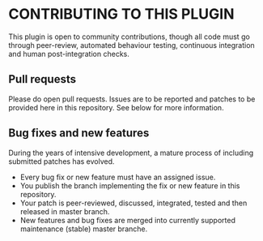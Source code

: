 CONTRIBUTING TO THIS PLUGIN
===========================

This plugin is open to community contributions, though all code must go
through peer-review, automated behaviour testing, continuous integration and
human post-integration checks.

Pull requests
-------------

Please do open pull requests. Issues are to be reported and patches to be
provided here in this repository. See below for more information.

Bug fixes and new features
--------------------------

During the years of intensive development, a mature process of including
submitted patches has evolved.

* Every bug fix or new feature must have an assigned issue.
* You publish the branch implementing the fix or new feature in this repository.
* Your patch is peer-reviewed, discussed, integrated, tested and then released
  in master branch.
* New features and bug fixes are merged into currently supported maintenance
  (stable) master branche.
